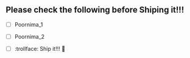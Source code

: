 ## Please check the following before Shiping it!!!

- [ ] Poornima_1
- [ ] Poornima_2

- [ ] :trollface: Ship it!!! :metal:

